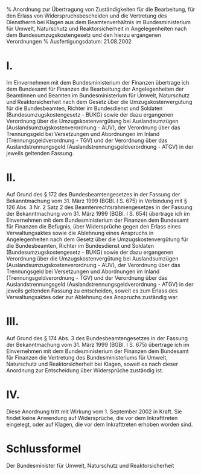 % Anordnung zur Übertragung von Zuständigkeiten für die Bearbeitung, für den Erlass von Widerspruchsbescheiden und die Vertretung des Dienstherrn bei Klagen aus dem Beamtenverhältnis im Bundesministerium für Umwelt, Naturschutz und Reaktorsicherheit in Angelegenheiten nach dem Bundesumzugskostengesetz und den hierzu ergangenen Verordnungen
% Ausfertigungsdatum: 21.08.2002
 
# I.

Im Einvernehmen mit dem Bundesministerium der Finanzen übertrage ich dem Bundesamt für Finanzen die Bearbeitung der Angelegenheiten der Beamtinnen und Beamten im Bundesministerium für Umwelt, Naturschutz und Reaktorsicherheit nach dem Gesetz über die Umzugskostenvergütung für die Bundesbeamten, Richter im Bundesdienst und Soldaten (Bundesumzugskostengesetz - BUKG) sowie der dazu ergangenen Verordnung über die Umzugskostenvergütung bei Auslandsumzügen (Auslandsumzugskostenverordnung - AUV), der Verordnung über das Trennungsgeld bei Versetzungen und Abordnungen im Inland (Trennungsgeldverordnung - TGV) und der Verordnung über das Auslandstrennungsgeld (Auslandstrennungsgeldverordnung - ATGV) in der jeweils geltenden Fassung.

# II.

Auf Grund des § 172 des Bundesbeamtengesetzes in der Fassung der Bekanntmachung vom 31. März 1999 (BGBl. I S. 675) in Verbindung mit § 126 Abs. 3 Nr. 2 Satz 2 des Beamtenrechtsrahmengesetzes in der Fassung der Bekanntmachung vom 31. März 1999 (BGBl. I S. 654) übertrage ich im Einvernehmen mit dem Bundesministerium der Finanzen dem Bundesamt für Finanzen die Befugnis, über Widersprüche gegen den Erlass eines Verwaltungsaktes sowie die Ablehnung eines Anspruchs in Angelegenheiten nach dem Gesetz über die Umzugskostenvergütung für die Bundesbeamten, Richter im Bundesdienst und Soldaten (Bundesumzugskostengesetz - BUKG) sowie der dazu ergangenen Verordnung über die Umzugskostenvergütung bei Auslandsumzügen (Auslandsumzugskostenverordnung - AUV), der Verordnung über das Trennungsgeld bei Versetzungen und Abordnungen im Inland (Trennungsgeldverordnung - TGV) und der Verordnung über das Auslandstrennungsgeld (Auslandstrennungsgeldverordnung - ATGV) in der jeweils geltenden Fassung zu entscheiden, soweit es zum Erlass des Verwaltungsaktes oder zur Ablehnung des Anspruchs zuständig war.

# III.

Auf Grund des § 174 Abs. 3 des Bundesbeamtengesetzes in der Fassung der Bekanntmachung vom 31. März 1999 (BGBl. I S. 675) übertrage ich im Einvernehmen mit dem Bundesministerium der Finanzen dem Bundesamt für Finanzen die Vertretung des Bundesministeriums für Umwelt, Naturschutz und Reaktorsicherheit bei Klagen, soweit es nach dieser Anordnung zur Entscheidung über Widersprüche zuständig ist.

# IV.

Diese Anordnung tritt mit Wirkung vom 1. September 2002 in Kraft. Sie findet keine Anwendung auf Widersprüche, die vor dem Inkrafttreten eingelegt, oder auf Klagen, die vor dem Inkrafttreten erhoben worden sind.

# Schlussformel

Der Bundesminister für Umwelt, Naturschutz und Reaktorsicherheit
